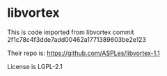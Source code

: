 libvortex
=========


This is code imported from libvortex commit
2f1c78c4f3dde7add00462a1771389603be2e123

Their repo is: https://github.com/ASPLes/libvortex-1.1

License is LGPL-2.1
